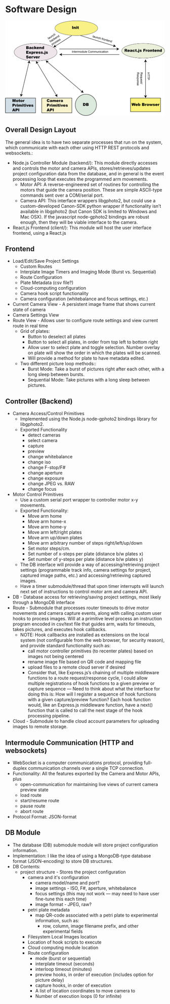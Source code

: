 # Software Design

![High Level Design](https://github.com/bliptrip/Awesom-O/blob/master/design/Awesome-O_HighDesign.png)

## Overall Design Layout
The general idea is to have two separate processes that run on the system, which communicate with each other using HTTP REST protocols and websockets.:
* Node.js Controller Module (backend/): This module directly accesses and controls the motor and camera APIs, stores/retrieves/updates project configuration data from the database, and in general is the event processing loop that executes the programmed arm movements.
    * Motor API: A reverse-engineered set of routines for controlling the motors that guide the camera position.  These are simple ASCII-type commands sent over a COM/serial port.
    * Camera API: This interface wrappers libgphoto2, but could use a custom-developed Canon-SDK python wrapper if functionality isn’t available in libgphoto2 (but Canon SDK is limited to Windows and Mac OSX).  If the javascript node-gphoto2 bindings
    are robust enough, then they will be viable interface to the camera.
* React.js Frontend (client/): This module will host the user interface frontend, using a React.js 

## Frontend
* Load/Edit/Save Project Settings
    * Custom Routes
    * Interplate Image Timers and Imaging Mode (Burst vs. Sequential)
    * Route Configuration
    * Plate Metadata (csv file?)
    * Cloud-computing configuration
    * Camera hook script functionality
    * Camera configuration (whitebalance and focus settings, etc.)
* Current Camera View - A persistent image frame that shows current state of camera
* Camera Settings View
* Route View - Allows user to configure route settings and view current route in real time
    * Grid of plates:
        * Button to deselect all plates
        * Button to select all plates, in order from top left to bottom right
        * Allow user to select plate and toggle selection.  Number overlay on plate will show the order in which the plates will be scanned.
        * Will provide a method for plate to have metadata edited.
    * Two different picture loop methods::
        * Burst Mode: Take a burst of pictures right after each other, with a long sleep between bursts.
        * Sequential Mode: Take pictures with a long sleep between pictures.

## Controller (Backend)
* Camera Access/Control Primitives
    * Implemented using the Node.js node-gphoto2 bindings library for libgphoto2. 
    * Exported Functionality
        * detect cameras
        * select camera
        * capture
        * preview
        * change whitebalance
        * change iso
        * change F-stop/F#
        * change aperture
        * change exposure
        * change JPEG vs. RAW
        * change focus
* Motor Control Primitives
    * Use a custom serial port wrapper to controller motor x-y movements.
    * Exported Functionality:
        * Move arm home
        * Move arm home-x
        * Move arm home-y
        * Move arm left/right <n> plates
        * Move arm up/down <n> plates
        * Move arm arbitrary number of steps right/left/up/down
        * Set motor steps/cm.
        * Set number of x-steps per plate (distance b/w plates x)
        * Set number of y-steps per plate (distance b/w plates y)
    * The DB interface will provide a way of accessing/retrieving project settings (programmable track info, camera settings for project, captured image paths, etc.) and accessing/retrieving captured images.
    * Have a timer submodule/thread that upon timer interrupts will launch next set of instructions to control motor arm and camera API.
* DB - Database access for retrieving/saving project settings, most likely through a MongoDB interface
* Route - Submodule that processes router timeouts to drive motor movements and camera capture events, along with calling custom user hooks to process images.  Will at a primitive level process an instruction program encoded in csv/text file that guides arm, waits for timeouts, takes pictures, and executes hook callbacks.
    * NOTE: Hook callbacks are installed as extensions on the local system (not configurable from the web browser, for security reason), and provide standard functionality such as:
        * call motor controller primitives (to recenter plates) based on images not being centered
        * rename image file based on QR code and mapping file
        * upload files to a remote cloud server if desired
        * Consider that, like Express.js’s chaining of multiple middleware functions to a route request/response cycle, I could allow multiple registrations of hook functions to a given preview or capture sequence — Need to think about what the interface for doing this is: How will I register a sequence of hook functions with a given capture/preview function?  Each hook function would, like an Express.js middleware function, have a next() function that is called to call the next stage of the hook processing pipeline.
* Cloud - Submodule to handle cloud account parameters for uploading images to remote storage.

## Intermodule Communication (HTTP and websockets)
* WebSocket is a computer communications protocol, providing full-duplex communication channels over a single TCP connection.
* Functionality: All the features exported by the Camera and Motor APIs, plus 
    * open-communication for maintaining live views of current camera preview state
    * load route
    * start/resume route
    * pause route
    * abort route
* Protocol Format: JSON-format

## DB Module
* The database (DB) submodule module will store project configuration information.
* Implementation: I like the idea of using a MongoDB-type database format (JSON-encoding) to store DB structures.
* DB Contents:
    * project structure - Stores the project configuration
        * camera and it's configuration
            * camera model/name and port?
            * image settings - ISO, F#, aperture, whitebalance 
            * focus settings (this may not work — may need to have user fine-tune this each time)
            * image format - JPEG, raw?
        * petri plate metadata
            * map QR-code associated with a petri plate to experimental information, such as:
                * row, column, image filename prefix, and other experimental fields
        * Filesystem Local Images location
        * Location of hook scripts to execute
        * Cloud computing module location
        * Route configuration
            * mode (burst or sequential)
            * interplate timeout (seconds)
            * interloop timeout (minutes)
            * preview hooks, in order of execution (includes option for picture delay)
            * capture hooks, in order of execution
            * A list of location coordinates to move camera to
            * Number of execution loops (0 for infinite)
